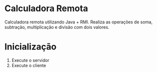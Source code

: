 # Calculadora Remota
Calculadora remota utilizando Java + RMI. Realiza as operações de soma, subtração, multiplicação e divisão com dois valores.

# Inicialização
1. Execute o servidor
2. Execute o cliente

